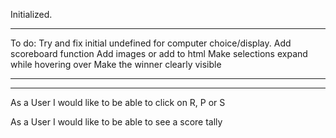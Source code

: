 Initialized.

--------------------------------------------------

To do:
Try and fix initial undefined for computer choice/display.
Add scoreboard function
Add images or add to html
Make selections expand while hovering over
Make the winner clearly visible



--------------------------------------------------



--------------------------------------------------

As a User
I would like to be able to click on R, P or S

As a User
I would like to be able to see a score tally